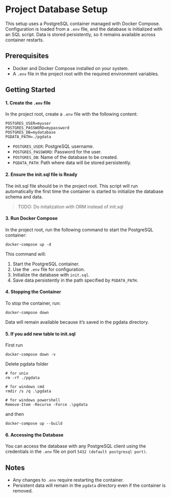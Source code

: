 # Project Database Setup

This setup uses a PostgreSQL container managed with Docker Compose. Configuration is loaded from a `.env` file, and the database is initialized with an SQL script. Data is stored persistently, so it remains available across container restarts.

## Prerequisites

-   Docker and Docker Compose installed on your system.
-   A `.env` file in the project root with the required environment variables.

## Getting Started

#### 1. Create the `.env` file

In the project root, create a `.env` file with the following content:

```plaintext
POSTGRES_USER=myuser
POSTGRES_PASSWORD=mypassword
POSTGRES_DB=mydatabase
PGDATA_PATH=./pgdata
```

-   `POSTGRES_USER`: PostgreSQL username.
-   `POSTGRES_PASSWORD`: Password for the user.
-   `POSTGRES_DB`: Name of the database to be created.
-   `PGDATA_PATH`: Path where data will be stored persistently.

#### 2. Ensure the init.sql file is Ready

The init.sql file should be in the project root. This script will run automatically the first time the container is started to initialize the database schema and data.

> TODO: Do initalization with ORM instead of init.sql

#### 3. Run Docker Compose

In the project root, run the following command to start the PostgreSQL container:

```shell
docker-compose up -d
```

This command will:

1. Start the PostgreSQL container.
2. Use the `.env` file for configuration.
3. Initialize the database with `init.sql`.
4. Save data persistently in the path specified by `PGDATA_PATH`.

#### 4. Stopping the Container

To stop the container, run:

```shell
docker-compose down
```

Data will remain available because it’s saved in the pgdata directory.

#### 5. If you add new table to init.sql

First run

```shell
docker-compose down -v
```

Delete pgdata folder

```shell
# for unix
rm -rf ./pgdata

# for windows cmd
rmdir /s /q .\pgdata

# for windows powershell
Remove-Item -Recurse -Force .\pgdata
```

and then

```shell
docker-compose up --build
```

#### 6. Accessing the Database

You can access the database with any PostgreSQL client using the credentials in the `.env` file on port `5432 (default postgresql port)`.

## Notes

-   Any changes to `.env` require restarting the container.
-   Persistent data will remain in the `pgdata` directory even if the container is removed.
